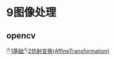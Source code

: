 # 9图像处理
## opencv
✋[1基础](/9图像处理/opencv/1基础.md)✋[2仿射变换(AffineTransformation)](/9图像处理/opencv/2仿射变换(AffineTransformation).md)

